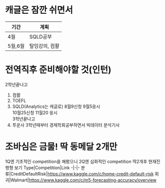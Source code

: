 # 캐글은 잠깐 쉬면서
기간|계획
-|-
4월|SQLD공부 
5월,6월|탈잉강의, 컴활

# 전역직후 준비해야할 것(인턴)
2학년끝나고
1. 컴활
2. TOEFL
3. SQLD(Analytics는 캐글로)
8월9신청 9월5응시<br>
10월25신청 11월20 응시<br>
3학년끝나고
4. 투운사
3학년때부터 경제학회공부하면서 빅데이터 분석기사

# 조바심은 금물! 딱 동메달 2개만
1Q엔 기초적인 competition을 해봤으니
2Q엔 심화적인 competition 딱2개후 현재진행형 보기
Type|Competition|Link
-|-|-
분류|CreditDefaultRisk|https://www.kaggle.com/c/home-credit-default-risk
회귀|Walmart|https://www.kaggle.com/c/m5-forecasting-accuracy/overview
